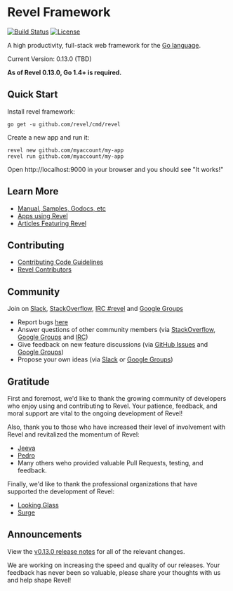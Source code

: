 # Revel Framework

[![Build Status](https://secure.travis-ci.org/revel/revel.svg?branch=master)](http://travis-ci.org/revel/revel)  [![License](https://img.shields.io/badge/license-MIT-blue.svg)](LICENSE)

A high productivity, full-stack web framework for the [Go language](http://www.golang.org).

Current Version: 0.13.0 (TBD)

**As of Revel 0.13.0, Go 1.4+ is required.**

## Quick Start

Install revel framework:

	go get -u github.com/revel/cmd/revel

Create a new app and run it:

	revel new github.com/myaccount/my-app
	revel run github.com/myaccount/my-app

Open http://localhost:9000 in your browser and you should see "It works!"

## Learn More

* [Manual, Samples, Godocs, etc](http://revel.github.com)
* [Apps using Revel](https://github.com/revel/revel/wiki/Apps-in-the-Wild)
* [Articles Featuring Revel](https://github.com/revel/revel/wiki/Articles)

## Contributing

* [Contributing Code Guidelines](https://github.com/revel/revel/blob/master/CONTRIBUTING.md)
* [Revel Contributors](https://github.com/revel/revel/graphs/contributors)

## Community

Join on [Slack](https://revelframework.slack.com), [StackOverflow](http://stackoverflow.com/questions/tagged/revel), [IRC #revel](http://webchat.freenode.net/?channels=%23revel&uio=d4) and [Google Groups](https://groups.google.com/forum/#!forum/revel-framework)

* Report bugs [here](https://github.com/revel/revel/issues)
* Answer questions of other community members (via [StackOverflow](http://stackoverflow.com/questions/tagged/revel), [Google Groups](https://groups.google.com/forum/#!forum/revel-framework) and [IRC](http://webchat.freenode.net/?channels=%23revel&uio=d4))
* Give feedback on new feature discussions (via [GitHub Issues](https://github.com/revel/revel/issues) and [Google Groups](https://groups.google.com/forum/#!forum/revel-framework))
* Propose your own ideas (via [Slack](https://revelframework.slack.com) or [Google Groups](https://groups.google.com/forum/#!forum/revel-framework))


## Gratitude

First and foremost, we'd like to thank the growing community of developers who enjoy using and contributing to Revel. Your patience, feedback, and moral support are vital to the ongoing development of Revel!

Also, thank you to those who have increased their level of involvement with Revel and revitalized the momentum of Revel:
* [Jeeva](https://github.com/jeevatkm)
* [Pedro](https://github.com/pedromorgan)
* Many others weho provided valuable Pull Requests, testing, and feedback.

Finally, we'd like to thank the professional organizations that have supported the development of Revel:
* [Looking Glass](https://www.lookingglasscyber.com/)
* [Surge](http://surgeforward.com/)


## Announcements

View the [v0.13.0 release notes](https://github.com/revel/revel/releases/tag/v0.13.0)
for all of the relevant changes.

We are working on increasing the speed and quality of our releases. Your feedback has never been so valuable, please share your thoughts with us and help shape Revel!
